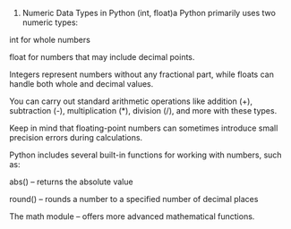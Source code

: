 1. Numeric Data Types in Python (int, float)a
Python primarily uses two numeric types:

int for whole numbers

float for numbers that may include decimal points.

Integers represent numbers without any fractional part, while floats can handle both whole and decimal values.

You can carry out standard arithmetic operations like addition (+), subtraction (-), multiplication (*), division (/), and more with these types.

Keep in mind that floating-point numbers can sometimes introduce small precision errors during calculations.

Python includes several built-in functions for working with numbers, such as:

abs() – returns the absolute value

round() – rounds a number to a specified number of decimal places

The math module – offers more advanced mathematical functions.